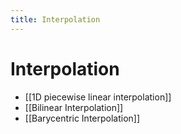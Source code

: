 ```yaml
---
title: Interpolation
---
```


# Interpolation
- [[1D piecewise linear interpolation]]
- [[Bilinear Interpolation]]
- [[Barycentric Interpolation]]






